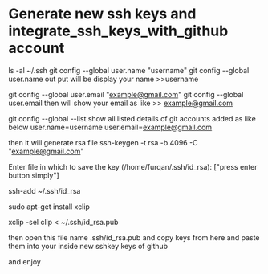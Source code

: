 # Generate new ssh keys and integrate_ssh_keys_with_github account


ls -al ~/.ssh
git config --global user.name "username"
git config --global user.name
out put will be display your name  >>username

git config --global user.email "example@gmail.com"
git config --global user.email
then will show your email as like   >> example@gmail.com

git config --global --list
show all listed details of git accounts added as like below
  user.name=username
user.email=example@gmail.com

then   it will generate rsa file 
ssh-keygen -t rsa -b 4096 -C "example@gmail.com"

Enter file in which to save the key (/home/furqan/.ssh/id_rsa):   ["press enter button simply"]

ssh-add ~/.ssh/id_rsa

sudo apt-get install xclip

xclip -sel clip < ~/.ssh/id_rsa.pub

then open this file  name   .ssh/id_rsa.pub
 and copy keys from here and paste them into your inside new sshkey keys of github


 and enjoy
 
